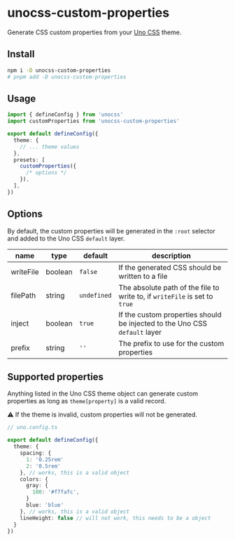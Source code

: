 # unocss-custom-properties

Generate CSS custom properties from your [Uno CSS](https://unocss.dev/) theme.

## Install

```bash
npm i -D unocss-custom-properties
# pnpm add -D unocss-custom-properties
```

## Usage

```ts
import { defineConfig } from 'unocss'
import customProperties from 'unocss-custom-properties'

export default defineConfig({
  theme: {
    // ... theme values
  },
  presets: [
    customProperties({
      /* options */
    }),
  ],
})
```

## Options

By default, the custom properties will be generated in the `:root` selector and added to the Uno CSS `default` layer.

| name      | type    | default     | description                                                                |
| --------- | ------- | ----------- | -------------------------------------------------------------------------- |
| writeFile | boolean | `false`     | If the generated CSS should be written to a file                           |
| filePath  | string  | `undefined` | The absolute path of the file to write to, if `writeFile` is set to `true` |
| inject    | boolean | `true`      | If the custom properties should be injected to the Uno CSS `default` layer |
| prefix    | string  | `''`        | The prefix to use for the custom properties                                |

## Supported properties

Anything listed in the Uno CSS theme object can generate custom properties as long as `theme[property]` is a valid record.

⚠️ If the theme is invalid, custom properties will not be generated.

```ts
// uno.config.ts

export default defineConfig({
  theme: {
    spacing: {
      1: '0.25rem'
      2: '0.5rem'
    }, // works, this is a valid object
    colors: {
      gray: {
        100: '#f7fafc',
      }
      blue: 'blue'
    }, // works, this is a valid object
    lineHeight: false // will not work, this needs to be a object
  }
})
```
